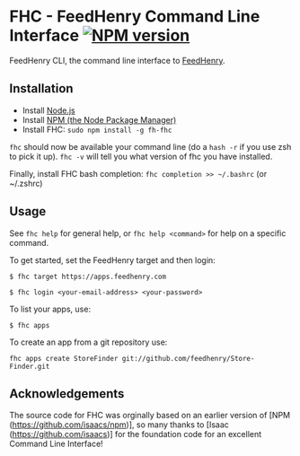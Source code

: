 FHC - FeedHenry Command Line Interface [![NPM version](https://badge.fury.io/js/fh-fhc.png)](http://badge.fury.io/js/fh-fhc)
======================================

FeedHenry CLI, the command line interface to [FeedHenry](http://www.feedhenry.com).

## Installation

* Install [Node.js](http://nodejs.org/)
* Install [NPM (the Node Package Manager)](http://npmjs.org/)
* Install FHC: `sudo npm install -g fh-fhc`

`fhc` should now be available your command line (do a `hash -r` if you use zsh to pick it up). `fhc -v` will tell you what version of fhc you have installed.

Finally, install FHC bash completion: `fhc completion >> ~/.bashrc` (or ~/.zshrc)

## Usage

See `fhc help` for general help, or `fhc help <command>` for help on a specific command.

To get started, set the FeedHenry target and then login:

`$ fhc target https://apps.feedhenry.com`

`$ fhc login <your-email-address> <your-password>`

To list your apps, use:

`$ fhc apps`

To create an app from a git repository use:

`fhc apps create StoreFinder git://github.com/feedhenry/Store-Finder.git`


## Acknowledgements

The source code for FHC was orginally based on an earlier version of [NPM (https://github.com/isaacs/npm)], so many thanks to [Isaac (https://github.com/isaacs)] for the foundation code for an excellent Command Line Interface!
